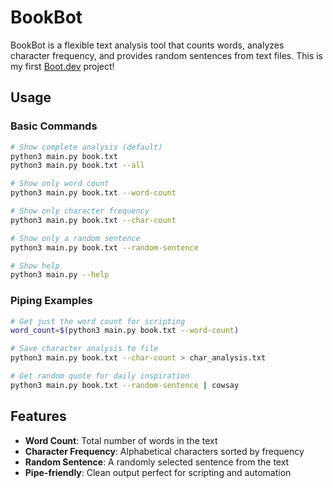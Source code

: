 # BookBot

BookBot is a flexible text analysis tool that counts words, analyzes character frequency, and provides random sentences from text files. This is my first [Boot.dev](https://www.boot.dev) project!

## Usage

### Basic Commands

```bash
# Show complete analysis (default)
python3 main.py book.txt
python3 main.py book.txt --all

# Show only word count
python3 main.py book.txt --word-count

# Show only character frequency
python3 main.py book.txt --char-count

# Show only a random sentence
python3 main.py book.txt --random-sentence

# Show help
python3 main.py --help
```

### Piping Examples

```bash
# Get just the word count for scripting
word_count=$(python3 main.py book.txt --word-count)

# Save character analysis to file
python3 main.py book.txt --char-count > char_analysis.txt

# Get random quote for daily inspiration
python3 main.py book.txt --random-sentence | cowsay
```

## Features

- **Word Count**: Total number of words in the text
- **Character Frequency**: Alphabetical characters sorted by frequency 
- **Random Sentence**: A randomly selected sentence from the text
- **Pipe-friendly**: Clean output perfect for scripting and automation
